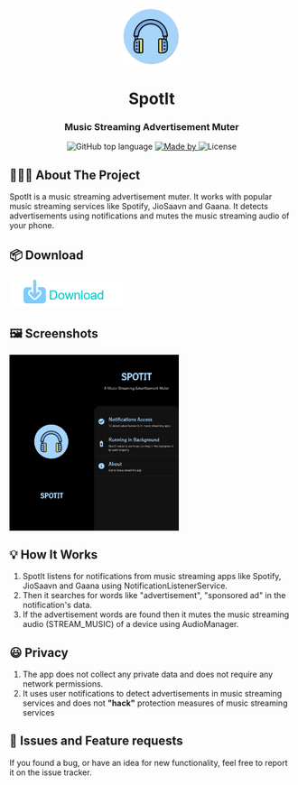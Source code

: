 <p align="center">
 
   <img src="spotit.png" alt="Logo" width="100" height="100">

  <h1 align="center">SpotIt</h3>

  <h3 align="center">
    Music Streaming Advertisement Muter
  </h3>
</p>

<p align="center">
  <img alt="GitHub top language" src="https://img.shields.io/badge/language-Kotlin-brightgreen">

  <a href="https://www.linkedin.com/in/eliasgcf/">
    <img alt="Made by" src="https://img.shields.io/badge/made%20by-Rohit%20Chaudhari-blueviolet">
  </a>

  <img alt="License" src="https://img.shields.io/badge/license-GPLv3-orange">
</p>

##  👨🏻‍💻 About The Project
SpotIt is a music streaming advertisement muter. It works with popular music streaming services like Spotify, JioSaavn and Gaana. It detects advertisements using notifications and mutes the music streaming audio of your phone.
## :package: Download
<img src="download.png" width="200" alt="Download the app">

## :framed_picture: Screenshots
<div style="display:flex;">
<img src="Screenshots/2.jpg" width="150">
<img src="Screenshots/1.jpg" width="150">
</div>

## :bulb: How It Works
1. SpotIt listens for notifications from music streaming apps like Spotify, JioSaavn and Gaana using NotificationListenerService.
2. Then it searches for words like "advertisement", "sponsored ad" in the notification's data.
3. If the advertisement words are found then it mutes the music streaming audio (STREAM_MUSIC) of a device using AudioManager.

## :smiley: Privacy
1. The app does not collect any private data and does not require any network permissions.
2. It uses user notifications to detect advertisements in music streaming services and does not <b>"hack"</b> protection measures of music streaming services

## :construction_worker: Issues and Feature requests
If you found a bug, or have an idea for new functionality, feel free to report it on the issue tracker.
